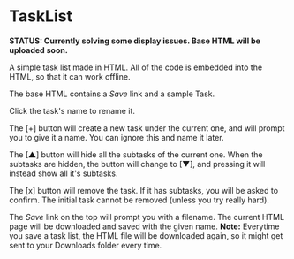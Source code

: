 # TaskList

**STATUS: Currently solving some display issues. Base HTML will be uploaded soon.**

A simple task list made in HTML. All of the code is embedded into the HTML, so that it can work offline.

The base HTML contains a *Save* link and a sample Task.

Click the task's name to rename it.

The [+] button will create a new task under the current one, and will prompt you to give it a name. You can ignore this and name it later.

The [▲] button will hide all the subtasks of the current one. When the subtasks are hidden, the button will change to [▼], and pressing it will instead show all it's subtasks.

The [x] button will remove the task. If it has subtasks, you will be asked to confirm. The initial task cannot be removed (unless you try really hard).

The *Save* link on the top will prompt you with a filename. The current HTML page will be downloaded and saved with the given name. **Note:** Everytime you save a task list, the HTML file will be downloaded again, so it might get sent to your Downloads folder every time.
